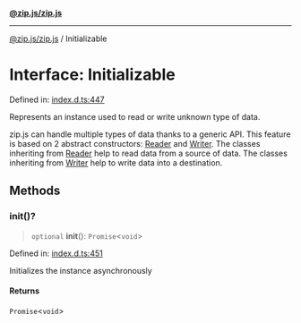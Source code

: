 [**@zip.js/zip.js**](../README.md)

***

[@zip.js/zip.js](../globals.md) / Initializable

# Interface: Initializable

Defined in: [index.d.ts:447](https://github.com/gildas-lormeau/zip.js/blob/cd8507443514e12617ac25921566eb3131bcdbff/index.d.ts#L447)

Represents an instance used to read or write unknown type of data.

zip.js can handle multiple types of data thanks to a generic API. This feature is based on 2 abstract constructors: [Reader](../classes/Reader.md) and [Writer](../classes/Writer.md).
The classes inheriting from [Reader](../classes/Reader.md) help to read data from a source of data. The classes inheriting from [Writer](../classes/Writer.md) help to write data into a destination.

## Methods

### init()?

> `optional` **init**(): `Promise`\<`void`\>

Defined in: [index.d.ts:451](https://github.com/gildas-lormeau/zip.js/blob/cd8507443514e12617ac25921566eb3131bcdbff/index.d.ts#L451)

Initializes the instance asynchronously

#### Returns

`Promise`\<`void`\>
